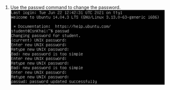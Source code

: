 1. Use the passwd command to change the password. 
![Image alt](https://github.com/ElizavetaKasapen/DevOps_course/blob/Linux.Base/images/01.01.png)
